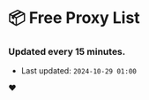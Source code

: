 # :package: Free Proxy List
### Updated every 15 minutes.

- Last updated: `2024-10-29 01:00`

:heart:
